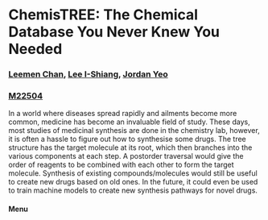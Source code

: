 # ChemisTREE: The Chemical Database You Never Knew You Needed

### [Leemen Chan](https://github.com/redblutac1), [Lee I-Shiang](https://github.com/BenTan101), [Jordan Yeo](https://github.com/JordanKaiWeiYeo)

### [M22504](https://github.com/M22504)

In a world where diseases spread rapidly and ailments become more common, medicine has become an invaluable field of study. These days, most studies of medicinal synthesis are done in the chemistry lab, however, it is often a hassle to figure out how to synthesise some drugs. The tree structure has the target molecule at its root, which then branches into the various components at each step. A postorder traversal would give the order of reagents to be combined with each other to form the target molecule. Synthesis of existing compounds/molecules would still be useful to create new drugs based on old ones. In the future, it could even be used to train machine models to create new synthesis pathways for novel drugs.

#### Menu


